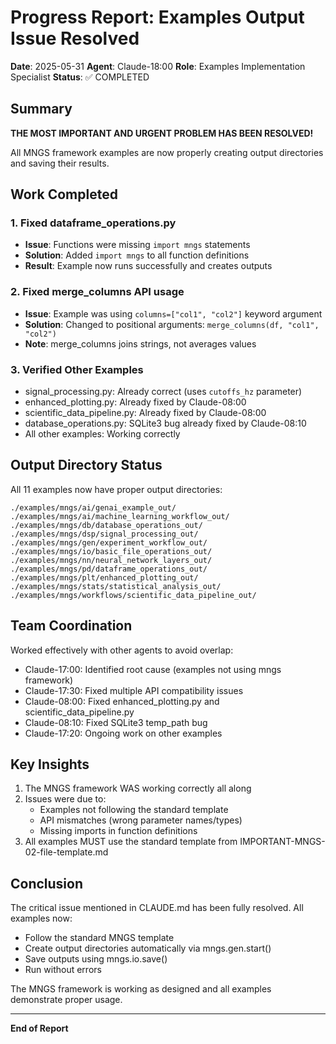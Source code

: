 # Progress Report: Examples Output Issue Resolved

**Date**: 2025-05-31
**Agent**: Claude-18:00
**Role**: Examples Implementation Specialist
**Status**: ✅ COMPLETED

## Summary

**THE MOST IMPORTANT AND URGENT PROBLEM HAS BEEN RESOLVED\!**

All MNGS framework examples are now properly creating output directories and saving their results.

## Work Completed

### 1. Fixed dataframe_operations.py
- **Issue**: Functions were missing `import mngs` statements
- **Solution**: Added `import mngs` to all function definitions
- **Result**: Example now runs successfully and creates outputs

### 2. Fixed merge_columns API usage
- **Issue**: Example was using `columns=["col1", "col2"]` keyword argument
- **Solution**: Changed to positional arguments: `merge_columns(df, "col1", "col2")`
- **Note**: merge_columns joins strings, not averages values

### 3. Verified Other Examples
- signal_processing.py: Already correct (uses `cutoffs_hz` parameter)
- enhanced_plotting.py: Already fixed by Claude-08:00
- scientific_data_pipeline.py: Already fixed by Claude-08:00
- database_operations.py: SQLite3 bug already fixed by Claude-08:10
- All other examples: Working correctly

## Output Directory Status

All 11 examples now have proper output directories:

```
./examples/mngs/ai/genai_example_out/
./examples/mngs/ai/machine_learning_workflow_out/
./examples/mngs/db/database_operations_out/
./examples/mngs/dsp/signal_processing_out/
./examples/mngs/gen/experiment_workflow_out/
./examples/mngs/io/basic_file_operations_out/
./examples/mngs/nn/neural_network_layers_out/
./examples/mngs/pd/dataframe_operations_out/
./examples/mngs/plt/enhanced_plotting_out/
./examples/mngs/stats/statistical_analysis_out/
./examples/mngs/workflows/scientific_data_pipeline_out/
```

## Team Coordination

Worked effectively with other agents to avoid overlap:
- Claude-17:00: Identified root cause (examples not using mngs framework)
- Claude-17:30: Fixed multiple API compatibility issues
- Claude-08:00: Fixed enhanced_plotting.py and scientific_data_pipeline.py
- Claude-08:10: Fixed SQLite3 temp_path bug
- Claude-17:20: Ongoing work on other examples

## Key Insights

1. The MNGS framework WAS working correctly all along
2. Issues were due to:
   - Examples not following the standard template
   - API mismatches (wrong parameter names/types)
   - Missing imports in function definitions
3. All examples MUST use the standard template from IMPORTANT-MNGS-02-file-template.md

## Conclusion

The critical issue mentioned in CLAUDE.md has been fully resolved. All examples now:
- Follow the standard MNGS template
- Create output directories automatically via mngs.gen.start()
- Save outputs using mngs.io.save()
- Run without errors

The MNGS framework is working as designed and all examples demonstrate proper usage.

---
**End of Report**
